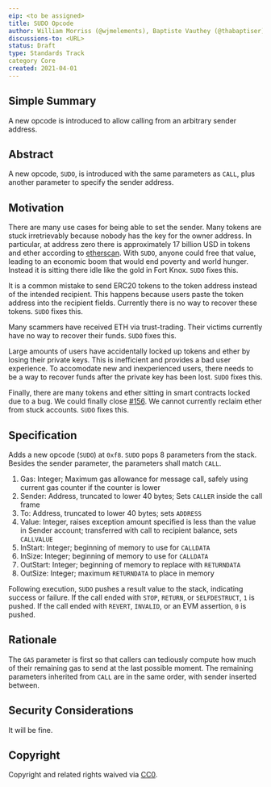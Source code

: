 ```yaml
---
eip: <to be assigned>
title: SUDO Opcode
author: William Morriss (@wjmelements), Baptiste Vauthey (@thabaptiser)
discussions-to: <URL>
status: Draft
type: Standards Track
category Core
created: 2021-04-01
---
```


## Simple Summary
A new opcode is introduced to allow calling from an arbitrary sender address.

## Abstract
A new opcode, `SUDO`, is introduced with the same parameters as `CALL`, plus another parameter to specify the sender address.

## Motivation
There are many use cases for being able to set the sender.
Many tokens are stuck irretrievably because nobody has the key for the owner address.
In particular, at address zero there is approximately 17 billion USD in tokens and ether according to [etherscan](https://etherscan.io/address/0x0000000000000000000000000000000000000000).
With `SUDO`, anyone could free that value, leading to an economic boom that would end poverty and world hunger.
Instead it is sitting there idle like the gold in Fort Knox.
`SUDO` fixes this.

It is a common mistake to send ERC20 tokens to the token address instead of the intended recipient.
This happens because users paste the token address into the recipient fields.
Currently there is no way to recover these tokens.
`SUDO` fixes this.

Many scammers have received ETH via trust-trading.
Their victims currently have no way to recover their funds.
`SUDO` fixes this.

Large amounts of users have accidentally locked up tokens and ether by losing their private keys.
This is inefficient and provides a bad user experience.
To accomodate new and inexperienced users, there needs to be a way to recover funds after the private key has been lost.
`SUDO` fixes this.

Finally, there are many tokens and ether sitting in smart contracts locked due to a bug.
We could finally close [#156](https://github.com/ethereum/EIPs/issues/156).
We cannot currently reclaim ether from stuck accounts.
`SUDO` fixes this.

## Specification
Adds a new opcode (`SUDO`) at `0xf8`.
`SUDO` pops 8 parameters from the stack.
Besides the sender parameter, the parameters shall match `CALL`.

1. Gas: Integer; Maximum gas allowance for message call, safely using current gas counter if the counter is lower
2. Sender: Address, truncated to lower 40 bytes; Sets `CALLER` inside the call frame
3. To: Address, truncated to lower 40 bytes; sets `ADDRESS`
4. Value: Integer, raises exception amount specified is less than the value in Sender account; transferred with call to recipient balance, sets `CALLVALUE`
5. InStart: Integer; beginning of memory to use for `CALLDATA`
6. InSize: Integer; beginning of memory to use for `CALLDATA`
7. OutStart: Integer; beginning of memory to replace with `RETURNDATA`
8. OutSize: Integer; maximum `RETURNDATA` to place in memory

Following execution, `SUDO` pushes a result value to the stack, indicating success or failure.
If the call ended with `STOP`, `RETURN`, or `SELFDESTRUCT`, `1` is pushed.
If the call ended with `REVERT`, `INVALID`, or an EVM assertion, `0` is pushed.

## Rationale
The `GAS` parameter is first so that callers can tediously compute how much of their remaining gas to send at the last possible moment.
The remaining parameters inherited from `CALL` are in the same order, with sender inserted between.


## Security Considerations
It will be fine.

## Copyright
Copyright and related rights waived via [CC0](https://creativecommons.org/publicdomain/zero/1.0/).
